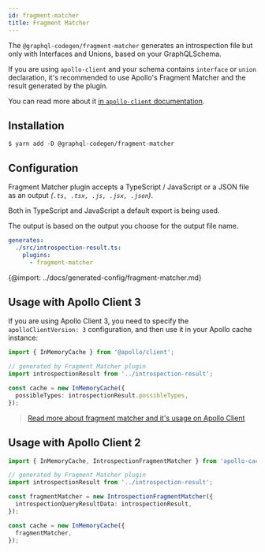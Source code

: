 ```yaml
---
id: fragment-matcher
title: Fragment Matcher
---
```


The `@graphql-codegen/fragment-matcher` generates an introspection file but only with Interfaces and Unions, based on your GraphQLSchema.

If you are using `apollo-client` and your schema contains `interface` or `union` declaration, it's recommended to use Apollo's Fragment Matcher and the result generated by the plugin.

You can read more about it [in `apollo-client` documentation](https://www.apollographql.com/docs/react/data/fragments/#fragments-on-unions-and-interfaces).

## Installation

    $ yarn add -D @graphql-codegen/fragment-matcher

## Configuration

Fragment Matcher plugin accepts a TypeScript / JavaScript or a JSON file as an output _(`.ts, .tsx, .js, .jsx, .json`)_.

Both in TypeScript and JavaScript a default export is being used.

The output is based on the output you choose for the output file name.

```yaml
generates:
  ./src/introspection-result.ts:
    plugins:
      - fragment-matcher
```

{@import: ../docs/generated-config/fragment-matcher.md}

## Usage with Apollo Client 3 

If you are using Apollo Client 3, you need to specify the `apolloClientVersion: 3` configuration, and then use it in your Apollo cache instance:

```typescript
import { InMemoryCache } from '@apollo/client';

// generated by Fragment Matcher plugin
import introspectionResult from '../introspection-result';

const cache = new InMemoryCache({
  possibleTypes: introspectionResult.possibleTypes,
});
```

> [Read more about fragment matcher and it's usage on Apollo Client](https://www.apollographql.com/docs/react/v3.0-beta/data/fragments/#defining-possibletypes-manually)


## Usage with Apollo Client 2

```typescript
import { InMemoryCache, IntrospectionFragmentMatcher } from 'apollo-cache-inmemory';

// generated by Fragment Matcher plugin
import introspectionResult from '../introspection-result';

const fragmentMatcher = new IntrospectionFragmentMatcher({
  introspectionQueryResultData: introspectionResult,
});

const cache = new InMemoryCache({
  fragmentMatcher,
});
```
